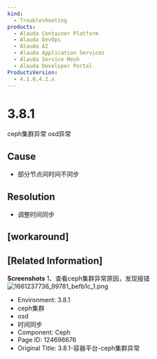```yaml
---
kind:
  - Troubleshooting
products:
  - Alauda Container Platform
  - Alauda DevOps
  - Alauda AI
  - Alauda Application Services
  - Alauda Service Mesh
  - Alauda Developer Portal
ProductsVersion:
  - 4.1.0,4.2.x
---
```

<!-- A type of document that involves encountering a fault, diagnosing it, performing root cause analysis, and providing solutions. -->

# 3.8.1

ceph集群异常 osd异常

## Cause
- 部分节点间时间不同步

## Resolution
- 调整时间同步

## [workaround]

## [Related Information]
**Screenshots**
1、查看ceph集群异常原因，发现报错![1661237736_99781_befb1c_1.png](https://pro-upload-center.kefutoutiao.com/tid99781/1661237736_99781_befb1c_1.png?OSSAccessKeyId=bPexlr6MCcadDhfu&Expires=1694762000&Signature=Pn4bTA%2BoDDRGQ6JX8LWFM%2FHqdd4%3D)
- Environment: 3.8.1
- ceph集群
- osd
- 时间同步
- Component: Ceph
- Page ID: 124696676
- Original Title: 3.8.1-容器平台-ceph集群异常
